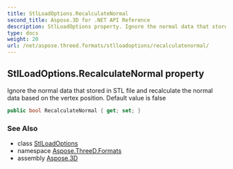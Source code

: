 ```yaml
---
title: StlLoadOptions.RecalculateNormal
second_title: Aspose.3D for .NET API Reference
description: StlLoadOptions property. Ignore the normal data that stored in STL file and recalculate the normal data based on the vertex position. Default value is false
type: docs
weight: 20
url: /net/aspose.threed.formats/stlloadoptions/recalculatenormal/
---
```

## StlLoadOptions.RecalculateNormal property

Ignore the normal data that stored in STL file and recalculate the normal data based on the vertex position. Default value is false

```csharp
public bool RecalculateNormal { get; set; }
```

### See Also

* class [StlLoadOptions](../)
* namespace [Aspose.ThreeD.Formats](../../stlloadoptions/)
* assembly [Aspose.3D](../../../)



